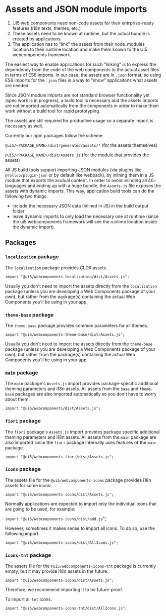 # Assets and JSON module imports

1. UI5 web components need non-code assets for their entrprise-ready features (i18n texts, themes, etc.)
2. These assets need to be known at runtime, but the actual bundle is created by applications.
3. The application has to "link" the assets from their node_modules location to their runtime location and make them known to the UI5 webcomponents framework.

The easiest way to enable applications for such "linking" is to express the dependency from the code of the web components to the actual asset files in terms of ES6 imports. In our case, the assets are in `.json` format, so using ES6 imports for the `.json` files is a way to "show" applicaitons what assets are needed.

Since JSON module imports are not standard browser functionality yet (spec work is in progress), a build tool is necessary and the assets imports are not imported automatically from the components in order to make them work without a build tool for rapid prototyping.

The assets are still required for productive usage so a separate import is necessary as well.

Currently our npm packages follow the scheme:

`@ui5/<PACKAGE_NAME>/dist/generated/assets/*`
(for the assets themselves)

`@ui5/<PACKAGE_NAME>/dist/Assets.js`
(for the module that provides the assets)

All JS build tools support importing JSON modules (via plugins like `@rollup/plugin-json` or by default like webpack), by inlining them in a JS module that exports the acutual content. In order to avoid inlinding all 40+ languages and ending up with a huge bundle, the `Assets.js` file exposes the assets with dynamic imports. This way, application build tools can do the following two things:
- include the necessary JSON data (inlined in JS) in the build output folder
- leave dynamic imports to only load the necessary one at runtime (since the ui5 webcomponents framework will see the runtime location inside the dynamic import).

## Packages
<a name="packages"></a>

### `localization` package

The `localization` package provides CLDR assets.

`import "@ui5/webcomponents-localization/dist/Assets.js";`

Usually you don't need to import the assets directly from the `localization` package (unless you are developing a Web Components package of your own),
but rather from the package(s) containing the actual Web Components you'll be using in your app.

### `theme-base` package

The `theme-base` package provides common parameters for all themes.

`import "@ui5/webcomponents-theme-base/dist/Assets.js";`

Usually you don't need to import the assets directly from the `theme-base` package (unless you are developing a Web Components package of your own),
but rather from the package(s) containing the actual Web Components you'll be using in your app.

### `main` package

The `main` package's `Assets.js` import provides package-specific additional theming parameters and i18n assets.
All assets from the `base` and `theme-base` packages are also imported automatically so you don't have to worry about them.

`import "@ui5/webcomponents/dist/Assets.js";`

### `fiori` package

The `fiori` package's `Assets.js` import provides package specific additional theming parameters and i18n assets. All assets from the `main`
package are also imported since the `fiori` package internally uses features of the `main` package.

`import "@ui5/webcomponents-fiori/dist/Assets.js";`

### `icons` package

The assets file for the `@ui5/webcomponents-icons` package provides i18n assets for some icons: 

`import "@ui5/webcomponents-icons/dist/Assets.js";`

Normally applications are expected to import only the individual icons that are going to be used, for example:

`import "@ui5/webcomponents-icons/dist/add.js`";`

However, sometimes it makes sense to import all icons. To do so, use the following import:

`import "@ui5/webcomponents-icons/dist/AllIcons.js";`

### `icons-tnt` package

The assets file for the `@ui5/webcomponents-icons-tnt` package is currently empty, but it may provide i18n assets in the future:

`import "@ui5/webcomponents-icons/dist/Assets.js";`

Therefore, we recommend importing it to be future-proof.

To import all `tnt` icons:

`import "@ui5/webcomponents-icons-tnt/dist/AllIcons.js";`